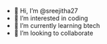 - 👋 Hi, I’m @sreejitha27
- 👀 I’m interested in coding
- 🌱 I’m currently learning btech 
- 💞️ I’m looking to collaborate


<!---
sreejitha27/sreejitha27 is a ✨ special ✨ repository because its `README.md` (this file) appears on your GitHub profile.
You can click the Preview link to take a look at your changes.
--->
